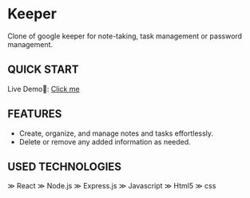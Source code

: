 # Keeper

Clone of google keeper for note-taking, task management or password management.

## QUICK START
 Live Demo🔗: [Click me](https://blogger-hub.up.railway.app)

## FEATURES
- Create, organize, and manage notes and tasks effortlessly.
- Delete or remove any added information as needed.

## USED TECHNOLOGIES
≫ React
≫ Node.js
≫ Express.js 
≫ Javascript
≫ Html5
≫ css
